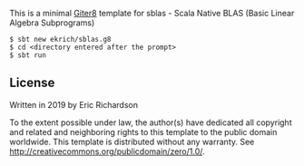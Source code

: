 This is a minimal [Giter8][g8] template for sblas - Scala Native BLAS (Basic Linear Algebra Subprograms)

```
$ sbt new ekrich/sblas.g8
$ cd <directory entered after the prompt>
$ sbt run
```

License
-------
Written in 2019 by Eric Richardson

To the extent possible under law, the author(s) have dedicated all copyright and
related and neighboring rights to this template to the public domain worldwide.
This template is distributed without any warranty. See
<http://creativecommons.org/publicdomain/zero/1.0/>.

[g8]: http://www.foundweekends.org/giter8/
